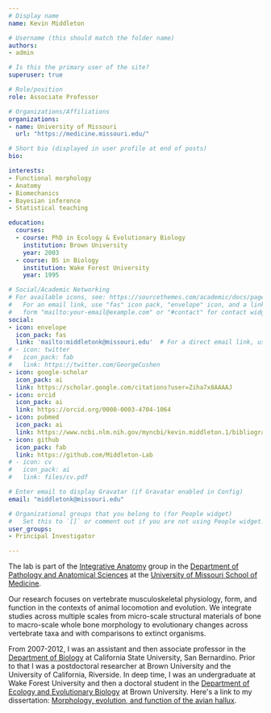 ```yaml
---
# Display name
name: Kevin Middleton

# Username (this should match the folder name)
authors:
- admin

# Is this the primary user of the site?
superuser: true

# Role/position
role: Associate Professor

# Organizations/Affiliations
organizations:
- name: University of Missouri
  url: "https://medicine.missouri.edu/"

# Short bio (displayed in user profile at end of posts)
bio:

interests:
- Functional morphology
- Anatomy
- Biomechanics
- Bayesian inference
- Statistical teaching

education:
  courses:
  - course: PhD in Ecology & Evolutionary Biology
    institution: Brown University
    year: 2003
  - course: BS in Biology
    institution: Wake Forest University
    year: 1995

# Social/Academic Networking
# For available icons, see: https://sourcethemes.com/academic/docs/page-builder/#icons
#   For an email link, use "fas" icon pack, "envelope" icon, and a link in the
#   form "mailto:your-email@example.com" or "#contact" for contact widget.
social:
- icon: envelope
  icon_pack: fas
  link: 'mailto:middletonk@missouri.edu'  # For a direct email link, use "mailto:test@example.org".
# - icon: twitter
#   icon_pack: fab
#   link: https://twitter.com/GeorgeCushen
- icon: google-scholar
  icon_pack: ai
  link: https://scholar.google.com/citations?user=Ziha7x8AAAAJ
- icon: orcid
  icon_pack: ai
  link: https://orcid.org/0000-0003-4704-1064
- icon: pubmed
  icon_pack: ai
  link: https://www.ncbi.nlm.nih.gov/myncbi/kevin.middleton.1/bibliography/public/
- icon: github
  icon_pack: fab
  link: https://github.com/Middleton-Lab
# - icon: cv
#   icon_pack: ai
#   link: files/cv.pdf

# Enter email to display Gravatar (if Gravatar enabled in Config)
email: "middletonk@missouri.edu"

# Organizational groups that you belong to (for People widget)
#   Set this to `[]` or comment out if you are not using People widget.
user_groups:
- Principal Investigator

---
```


The lab is part of the [Integrative Anatomy](http://anatomy.missouri.edu/) group in the [Department of Pathology and Anatomical Sciences](http://medicine2.missouri.edu/pathology/) at the [University of Missouri School of Medicine](https://medicine.missouri.edu/).

Our research focuses on vertebrate musculoskeletal physiology, form, and function in the contexts of animal locomotion and evolution. We integrate studies across multiple scales from micro-scale structural materials of bone to macro-scale whole bone morphology to evolutionary changes across vertebrate taxa and with comparisons to extinct organisms.

From 2007-2012, I was an assistant and then associate professor in the [Department of Biology](http://biology.csusb.edu) at California State University, San Bernardino. Prior to that I was a postdoctoral researcher at Brown University and the University of California, Riverside. In deep time, I was an undergraduate at Wake Forest University and then a doctoral student in the [Department of Ecology and Evolutionary Biology](http://www.brown.edu/academics/ecology-and-evolutionary-biology/) at Brown University. Here's a link to my dissertation: [Morphology, evolution, and function of the avian hallux](http://www.worldcat.org/title/morphology-evolution-and-function-of-the-avian-hallux/oclc/54004056).
